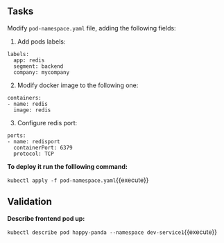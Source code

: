 ## Tasks

Modify ```pod-namespace.yaml``` file, adding the following fields:

1. Add pods labels:
```
labels: 
  app: redis
  segment: backend
  company: mycompany
```
2. Modify docker image to the following one:
```
containers:
- name: redis
  image: redis
```
3. Configure redis port:
```
ports:
- name: redisport
  containerPort: 6379
  protocol: TCP
```

**To deploy it run the folllowing command:** 

`kubectl apply -f pod-namespace.yaml`{{execute}}

## Validation

**Describe frontend pod up:**

`kubectl describe pod happy-panda --namespace dev-service1`{{execute}}